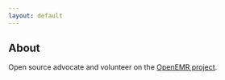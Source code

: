 ```yaml
---
layout: default
---
```

## About

Open source advocate and volunteer on the [OpenEMR project](http://www.open-emr.org).
